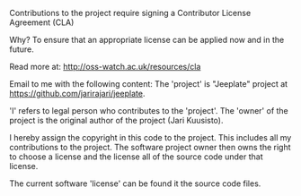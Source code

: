 Contributions to the project require signing a Contributor License Agreement (CLA)

Why? To ensure that an appropriate license can be applied now and in the future.

Read more at:
http://oss-watch.ac.uk/resources/cla

Email to me with the following content:
The 'project' is "Jeeplate" project at https://github.com/jarirajari/jeeplate.

'I' refers to legal person who contributes to the 'project'. The 'owner' of the 
project is the original author of the project (Jari Kuusisto).

I hereby assign the copyright in this code to the project. This includes all my 
contributions to the project. The software project owner then owns the right to 
choose a license and the license all of the source code under that license.

The current software 'license' can be found it the source code files.

<date> <GitHub user name used for commits> <email address> <full name>
